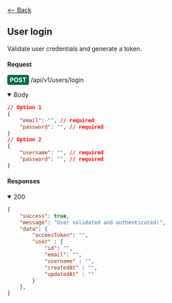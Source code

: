 [⟵ Back](../README.md)

<h2>User login</h2>

Validate user credentials and generate a token.

#### Request

<span>
    <span style="background:#046C4E;color:white;padding:3px 6px;border-radius:4px;font-weight:bold;">POST</span>
    <span>/api/v1/users/login</span>
</span>
<br></br>

<details open>
<summary>Body</summary>

```JSON
// Option 1
{
    "email": "", // required
    "password": "", // required
}
// Option 2
{
    "username": "", // required
    "password": "", // required
}
```
</details>



#### Responses
<details open>
<summary>200</summary>

```JSON
{
    "success": true,
    "message": "User validated and authenticated!",
    "data": {
        "acceesToken": "",
        "user" : {
            "id": "",
            "email": "",
            "username" : "",
            "createdAt" : "",
            "updatedAt" : ""
        }
    },
}
```
</details>